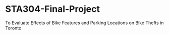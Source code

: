 # STA304-Final-Project
To Evaluate Effects of Bike Features and Parking Locations on Bike Thefts in Toronto
